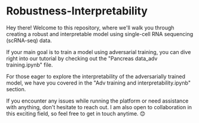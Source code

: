 # Robustness-Interpretability
Hey there! Welcome to this repository, where we'll walk you through creating a robust and interpretable model using single-cell RNA sequencing (scRNA-seq) data.

If your main goal is to train a model using adversarial training, you can dive right into our tutorial by checking out the "Pancreas data_adv training.ipynb" file.

For those eager to explore the interpretability of the adversarially trained model, we have you covered in the "Adv training and interpretability.ipynb" section.

If you encounter any issues while running the platform or need assistance with anything, don't hesitate to reach out. I am also open to collaboration in this exciting field, so feel free to get in touch anytime. 😊
